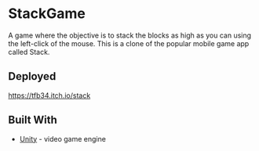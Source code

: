 # StackGame

A game where the objective is to stack the blocks as high as you can using the left-click of the mouse. This is a clone of the popular mobile game app called Stack. 

## Deployed
<a href="https://tfb34.itch.io/stack">https://tfb34.itch.io/stack</a>

## Built With

* [Unity](https://unity3d.com/) - video game engine
